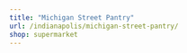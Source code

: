 ```yaml
---
title: "Michigan Street Pantry"
url: /indianapolis/michigan-street-pantry/
shop: supermarket
---
```

